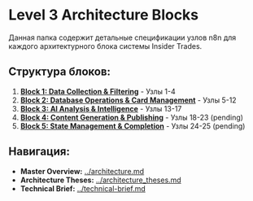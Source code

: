 # Level 3 Architecture Blocks

Данная папка содержит детальные спецификации узлов n8n для каждого архитектурного блока системы Insider Trades.

## Структура блоков:

1. **[Block 1: Data Collection & Filtering](block-1-data-collection.md)** - Узлы 1-4
2. **[Block 2: Database Operations & Card Management](block-2-database-operations.md)** - Узлы 5-12  
3. **[Block 3: AI Analysis & Intelligence](block-3-ai-analysis.md)** - Узлы 13-17
4. **[Block 4: Content Generation & Publishing](block-4-content-publishing.md)** - Узлы 18-23 (pending)
5. **[Block 5: State Management & Completion](block-5-state-management.md)** - Узлы 24-25 (pending)

## Навигация:
- **Master Overview:** [../architecture.md](../architecture.md)
- **Architecture Theses:** [../architecture_theses.md](../architecture_theses.md)
- **Technical Brief:** [../technical-brief.md](../technical-brief.md)